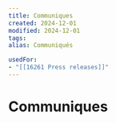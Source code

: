 ```yaml
---
title: Communiques
created: 2024-12-01
modified: 2024-12-01
tags: 
alias: Communiqués

usedFor:
- "[[16261 Press releases]]"
---
```

# Communiques
